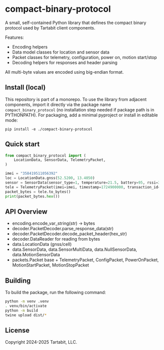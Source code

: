 # compact-binary-protocol

A small, self-contained Python library that defines the compact binary protocol used by Tartabit client components.

Features:
- Encoding helpers
- Data model classes for location and sensor data
- Packet classes for telemetry, configuration, power on, motion start/stop
- Decoding helpers for responses and header parsing

All multi-byte values are encoded using big-endian format.

## Install (local)
This repository is part of a monorepo. To use the library from adjacent components, import it directly via the package name `compact_binary_protocol` (no installation step needed if package path is in PYTHONPATH). For packaging, add a minimal pyproject or install in editable mode:

```
pip install -e ./compact-binary-protocol
```

## Quick start
```python
from compact_binary_protocol import (
    LocationData, SensorData, TelemetryPacket,
)

imei = "358419511056392"
loc = LocationData.gnss(52.5200, 13.4050)
sensor = SensorData(sensor_type=1, temperature=21.5, battery=95, rssi=30)
tele = TelemetryPacket(imei=imei, timestamp=1724900000, transaction_id=1, location_data=loc, sensor_data=sensor)
packet_bytes = tele.to_bytes()
print(packet_bytes.hex())
```

## API Overview
- encoding.encode_var_string(str) -> bytes
- decoder.PacketDecoder.parse_response_data(str)
- decoder.PacketDecoder.decode_packet_header(hex_str)
- decoder.DataReader for reading from bytes
- data.LocationData (gnss/cell)
- data.SensorData, data.SensorMultiData, data.NullSensorData, data.MotionSensorData
- packets.Packet base + TelemetryPacket, ConfigPacket, PowerOnPacket, MotionStartPacket, MotionStopPacket

## Building
To build the package, run the following command:
```bash
python -m venv .venv
. venv/bin/activate
python -m build
twine upload dist/*
```

## License
Copyright 2024-2025 Tartabit, LLC.
